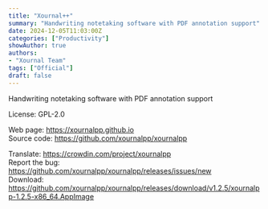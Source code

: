 ```yaml
---
title: "Xournal++"
summary: "Handwriting notetaking software with PDF annotation support"
date: 2024-12-05T11:03:00Z
categories: ["Productivity"]
showAuthor: true
authors:
- "Xournal Team"
tags: ["Official"]
draft: false
---
```


Handwriting notetaking software with PDF annotation support

License: GPL-2.0

Web page: <https://xournalpp.github.io>  
Source code: <https://github.com/xournalpp/xournalpp>  

Translate: <https://crowdin.com/project/xournalpp>  
Report the bug: <https://github.com/xournalpp/xournalpp/releases/issues/new>  
Download: <https://github.com/xournalpp/xournalpp/releases/download/v1.2.5/xournalpp-1.2.5-x86_64.AppImage>
